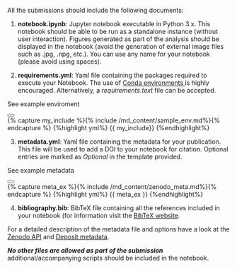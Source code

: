 All the submissions should include the following documents:

1. **notebook.ipynb**: Jupyter notebook executable in Python 3.x.
This notebook should be able to be run as a standalone instance (without user interaction).
Figures generated as part of the analysis should be displayed in the
notebook (avoid the generation of external image files such as .jpg, .npg, etc.). You can use
any name for your notebook (please avoid using spaces).

2. **requirements.yml**:  Yaml file containing the packages required to execute your Notebook.
The use of <a href='https://conda.io/docs/using/envs.html'> Conda environments
</a> is highly encouraged. Alternatively, a _requirements.text_ file can be accepted.

  <!-- trigger modal-->
<a class='tab' data-toggle="modal" data-target="#myModal"> See example enviroment </a>

<!-- Modal -->
<div class="modal" id="myModal" tabindex="-1" role="alert" aria-labelledby="exampleModalLabel" aria-hidden="true">
  <div class="modal-dialog" role="document">
    <div class="modal-content">
      <div class="modal-header">
        <button type="button" class="close" data-dismiss="modal" aria-label="Close">
          <span aria-hidden="true"><i class="fa fa-times-circle" aria-hidden="true"></i></span>
        </button>
      </div>
      <div class="modal-body">
      {% capture my_include %}{% include /md_content/sample_env.md%}{% endcapture %}
      {%highlight yml%}
      {{ my_include}}
      {%endhighlight%}
      </div>
    </div>
  </div>
</div>

3. **metadata.yml**: Yaml file containing the metadata
for your publication. This file will be used to add a DOI to your notebook
for citation.
Optional entries are marked as _Optional_ in the template provided.

<!-- trigger modal-->
<a class='tab' data-toggle="modal" data-target="#myModal2"> See example metadata</a>

<!-- Modal -->
<div class="modal" id="myModal2" tabindex="-1" role="alert" aria-labelledby="exampleModalLabel" aria-hidden="true">
<div class="modal-dialog" role="document">
  <div class="modal-content">
    <div class="modal-header">
      <button type="button" class="close" data-dismiss="modal" aria-label="Close">
        <span aria-hidden="true"><i class="fa fa-times-circle" aria-hidden="true"></i></span>
      </button>
    </div>
    <div class="modal-body">
    {% capture meta_ex %}{% include /md_content/zenodo_meta.md%}{% endcapture %}
    {%highlight yml%}
    {{ meta_ex }}
    {%endhighlight%}
    </div>
  </div>
</div>
</div>


4. **bibliography.bib**: BibTeX file containing all the references included in your notebook (for information visit the [BibTeX website](http://www.bibtex.org).

For a detailed description of the metadata file and options have a look at the
[Zenodo API](http://developers.zenodo.org/#restapi-rep-meta) and
[Deposit metadata](http://developers.zenodo.org/#representation).

_**No other files are allowed as part of the submission**_ additional/accompanying scripts should
be included in the notebook.
